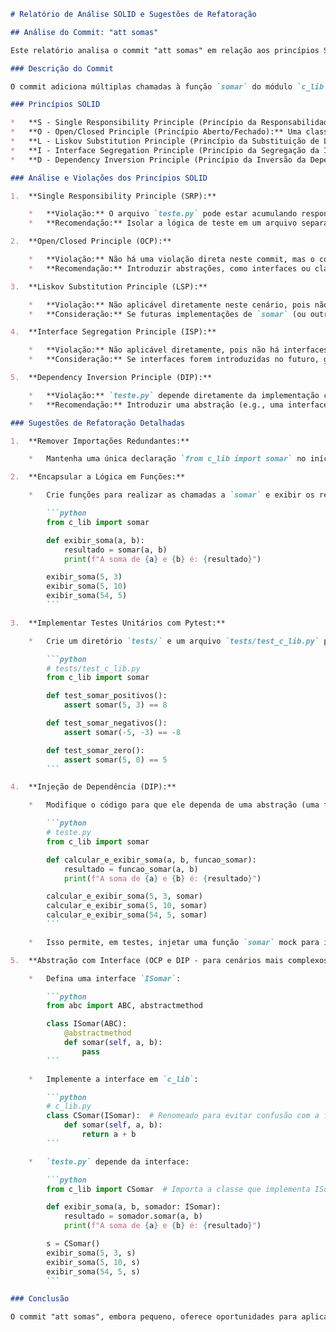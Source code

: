 ```markdown
# Relatório de Análise SOLID e Sugestões de Refatoração

## Análise do Commit: "att somas"

Este relatório analisa o commit "att somas" em relação aos princípios SOLID e propõe refatorações para melhorar a qualidade e a manutenibilidade do código.

### Descrição do Commit

O commit adiciona múltiplas chamadas à função `somar` do módulo `c_lib` no arquivo `teste.py` e inclui importações redundantes do mesmo módulo.

### Princípios SOLID

*   **S - Single Responsibility Principle (Princípio da Responsabilidade Única):** Uma classe (ou módulo) deve ter apenas um motivo para mudar.
*   **O - Open/Closed Principle (Princípio Aberto/Fechado):** Uma classe deve estar aberta para extensão, mas fechada para modificação.
*   **L - Liskov Substitution Principle (Princípio da Substituição de Liskov):** Subtipos devem ser substituíveis por seus tipos base sem alterar a correção do programa.
*   **I - Interface Segregation Principle (Princípio da Segregação da Interface):** Uma classe não deve ser forçada a implementar interfaces que não usa.
*   **D - Dependency Inversion Principle (Princípio da Inversão da Dependência):** Depender de abstrações, não de implementações.

### Análise e Violações dos Princípios SOLID

1.  **Single Responsibility Principle (SRP):**

    *   **Violação:** O arquivo `teste.py` pode estar acumulando responsabilidades além de simplesmente executar a função `somar`. Se ele também lida com a formatação da saída ou outras lógicas, está violando o SRP. Se o propósito do `teste.py` é testar, ele mistura a execução com a asserção (o que seria mais adequado em um teste unitário).
    *   **Recomendação:** Isolar a lógica de teste em um arquivo separado (e.g., `tests/test_c_lib.py`) e usar um framework de testes como `pytest` ou `unittest`. Se `teste.py` é para executar o código, separar a lógica de apresentação (exibição) da lógica de negócio (cálculo da soma).

2.  **Open/Closed Principle (OCP):**

    *   **Violação:** Não há uma violação direta neste commit, mas o código atual não está bem preparado para extensões. Adicionar novas funcionalidades (e.g., diferentes tipos de operações aritméticas) exigiria modificar o `teste.py` diretamente.
    *   **Recomendação:** Introduzir abstrações, como interfaces ou classes abstratas, para permitir a extensão do código sem modificá-lo.  Por exemplo, criar uma interface `Operacao` com um método `executar` e implementar classes concretas como `Soma`, `Subtracao`, etc.

3.  **Liskov Substitution Principle (LSP):**

    *   **Violação:** Não aplicável diretamente neste cenário, pois não há herança ou subtipos envolvidos.
    *   **Consideração:** Se futuras implementações de `somar` (ou outras operações) forem introduzidas através de herança, garantir que os subtipos se comportem de maneira consistente com o tipo base.

4.  **Interface Segregation Principle (ISP):**

    *   **Violação:** Não aplicável diretamente, pois não há interfaces explícitas definidas.
    *   **Consideração:** Se interfaces forem introduzidas no futuro, garantir que elas sejam coesas e que as classes não sejam forçadas a implementar métodos desnecessários.

5.  **Dependency Inversion Principle (DIP):**

    *   **Violação:** `teste.py` depende diretamente da implementação concreta de `somar` em `c_lib`. Isso dificulta a substituição de `c_lib` por outra implementação ou o uso de mocks para testes.
    *   **Recomendação:** Introduzir uma abstração (e.g., uma interface `ISomar`) e fazer com que `teste.py` dependa dessa abstração, em vez da implementação concreta. Utilizar injeção de dependência para fornecer a implementação de `ISomar` para `teste.py`.

### Sugestões de Refatoração Detalhadas

1.  **Remover Importações Redundantes:**

    *   Mantenha uma única declaração `from c_lib import somar` no início do arquivo `teste.py`.

2.  **Encapsular a Lógica em Funções:**

    *   Crie funções para realizar as chamadas a `somar` e exibir os resultados. Isso melhora a legibilidade e a reutilização do código.

        ```python
        from c_lib import somar

        def exibir_soma(a, b):
            resultado = somar(a, b)
            print(f"A soma de {a} e {b} é: {resultado}")

        exibir_soma(5, 3)
        exibir_soma(5, 10)
        exibir_soma(54, 5)
        ```

3.  **Implementar Testes Unitários com Pytest:**

    *   Crie um diretório `tests/` e um arquivo `tests/test_c_lib.py` para conter os testes unitários.

        ```python
        # tests/test_c_lib.py
        from c_lib import somar

        def test_somar_positivos():
            assert somar(5, 3) == 8

        def test_somar_negativos():
            assert somar(-5, -3) == -8

        def test_somar_zero():
            assert somar(5, 0) == 5
        ```

4.  **Injeção de Dependência (DIP):**

    *   Modifique o código para que ele dependa de uma abstração (uma função, neste caso) em vez da implementação concreta de `somar`.

        ```python
        # teste.py
        from c_lib import somar

        def calcular_e_exibir_soma(a, b, funcao_somar):
            resultado = funcao_somar(a, b)
            print(f"A soma de {a} e {b} é: {resultado}")

        calcular_e_exibir_soma(5, 3, somar)
        calcular_e_exibir_soma(5, 10, somar)
        calcular_e_exibir_soma(54, 5, somar)
        ```

    *   Isso permite, em testes, injetar uma função `somar` mock para isolar o código testado.

5.  **Abstração com Interface (OCP e DIP - para cenários mais complexos):**

    *   Defina uma interface `ISomar`:

        ```python
        from abc import ABC, abstractmethod

        class ISomar(ABC):
            @abstractmethod
            def somar(self, a, b):
                pass
        ```

    *   Implemente a interface em `c_lib`:

        ```python
        # c_lib.py
        class CSomar(ISomar):  # Renomeado para evitar confusão com a função anterior
            def somar(self, a, b):
                return a + b
        ```

    *   `teste.py` depende da interface:

        ```python
        from c_lib import CSomar  # Importa a classe que implementa ISomar

        def exibir_soma(a, b, somador: ISomar):
            resultado = somador.somar(a, b)
            print(f"A soma de {a} e {b} é: {resultado}")

        s = CSomar()
        exibir_soma(5, 3, s)
        exibir_soma(5, 10, s)
        exibir_soma(54, 5, s)
        ```

### Conclusão

O commit "att somas", embora pequeno, oferece oportunidades para aplicar os princípios SOLID e melhorar a estrutura e a testabilidade do código. As refatorações sugeridas visam reduzir o acoplamento, aumentar a modularidade e facilitar a manutenção futura do sistema. A adoção dessas práticas resultará em um código mais robusto, flexível e fácil de entender.
```